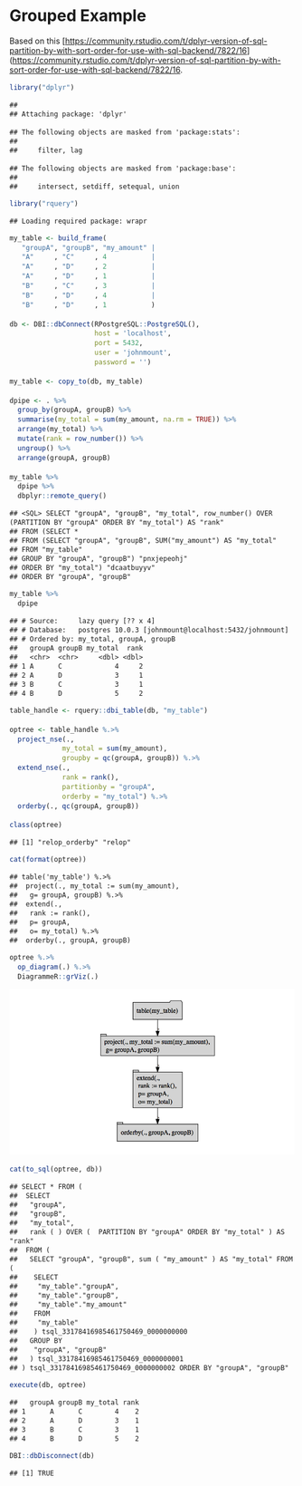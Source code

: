 Grouped Example
================

Based on this \[<https://community.rstudio.com/t/dplyr-version-of-sql-partition-by-with-sort-order-for-use-with-sql-backend/7822/16>\](<https://community.rstudio.com/t/dplyr-version-of-sql-partition-by-with-sort-order-for-use-with-sql-backend/7822/16>.

``` r
library("dplyr")
```

    ## 
    ## Attaching package: 'dplyr'

    ## The following objects are masked from 'package:stats':
    ## 
    ##     filter, lag

    ## The following objects are masked from 'package:base':
    ## 
    ##     intersect, setdiff, setequal, union

``` r
library("rquery")
```

    ## Loading required package: wrapr

``` r
my_table <- build_frame(
   "groupA", "groupB", "my_amount" |
   "A"     , "C"     , 4           |
   "A"     , "D"     , 2           |
   "A"     , "D"     , 1           |
   "B"     , "C"     , 3           |
   "B"     , "D"     , 4           |
   "B"     , "D"     , 1           )

db <- DBI::dbConnect(RPostgreSQL::PostgreSQL(),
                     host = 'localhost',
                     port = 5432,
                     user = 'johnmount',
                     password = '')

my_table <- copy_to(db, my_table)

dpipe <- . %>%
  group_by(groupA, groupB) %>%
  summarise(my_total = sum(my_amount, na.rm = TRUE)) %>%
  arrange(my_total) %>%
  mutate(rank = row_number()) %>%
  ungroup() %>%
  arrange(groupA, groupB)

my_table %>% 
  dpipe %>% 
  dbplyr::remote_query()
```

    ## <SQL> SELECT "groupA", "groupB", "my_total", row_number() OVER (PARTITION BY "groupA" ORDER BY "my_total") AS "rank"
    ## FROM (SELECT *
    ## FROM (SELECT "groupA", "groupB", SUM("my_amount") AS "my_total"
    ## FROM "my_table"
    ## GROUP BY "groupA", "groupB") "pnxjepeohj"
    ## ORDER BY "my_total") "dcaatbuyyv"
    ## ORDER BY "groupA", "groupB"

``` r
my_table %>% 
  dpipe 
```

    ## # Source:     lazy query [?? x 4]
    ## # Database:   postgres 10.0.3 [johnmount@localhost:5432/johnmount]
    ## # Ordered by: my_total, groupA, groupB
    ##   groupA groupB my_total  rank
    ##   <chr>  <chr>     <dbl> <dbl>
    ## 1 A      C             4     2
    ## 2 A      D             3     1
    ## 3 B      C             3     1
    ## 4 B      D             5     2

``` r
table_handle <- rquery::dbi_table(db, "my_table")

optree <- table_handle %.>%
  project_nse(., 
             my_total = sum(my_amount),
             groupby = qc(groupA, groupB)) %.>%
  extend_nse(.,
             rank = rank(),
             partitionby = "groupA",
             orderby = "my_total") %.>%
  orderby(., qc(groupA, groupB))

class(optree)
```

    ## [1] "relop_orderby" "relop"

``` r
cat(format(optree))
```

    ## table('my_table') %.>%
    ##  project(., my_total := sum(my_amount),
    ##   g= groupA, groupB) %.>%
    ##  extend(.,
    ##   rank := rank(),
    ##   p= groupA,
    ##   o= my_total) %.>%
    ##  orderby(., groupA, groupB)

``` r
optree %.>% 
  op_diagram(.) %.>% 
  DiagrammeR::grViz(.)
```

![](GExample_files/figure-markdown_github/unnamed-chunk-1-1.png)

``` r
cat(to_sql(optree, db))
```

    ## SELECT * FROM (
    ##  SELECT
    ##   "groupA",
    ##   "groupB",
    ##   "my_total",
    ##   rank ( ) OVER (  PARTITION BY "groupA" ORDER BY "my_total" ) AS "rank"
    ##  FROM (
    ##   SELECT "groupA", "groupB", sum ( "my_amount" ) AS "my_total" FROM (
    ##    SELECT
    ##     "my_table"."groupA",
    ##     "my_table"."groupB",
    ##     "my_table"."my_amount"
    ##    FROM
    ##     "my_table"
    ##    ) tsql_33178416985461750469_0000000000
    ##   GROUP BY
    ##    "groupA", "groupB"
    ##   ) tsql_33178416985461750469_0000000001
    ## ) tsql_33178416985461750469_0000000002 ORDER BY "groupA", "groupB"

``` r
execute(db, optree)
```

    ##   groupA groupB my_total rank
    ## 1      A      C        4    2
    ## 2      A      D        3    1
    ## 3      B      C        3    1
    ## 4      B      D        5    2

``` r
DBI::dbDisconnect(db)
```

    ## [1] TRUE
